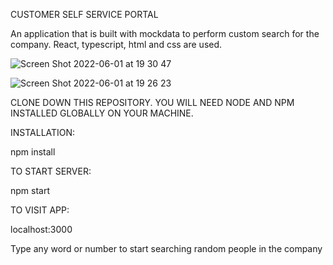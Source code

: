 CUSTOMER SELF SERVICE PORTAL

An application that is built with mockdata to perform custom search for the company.
React, typescript, html and css are used.

![Screen Shot 2022-06-01 at 19 30 47](https://user-images.githubusercontent.com/23417623/171454569-3d6d05c5-d5f5-4b26-89af-f5a997cb1e51.png)

![Screen Shot 2022-06-01 at 19 26 23](https://user-images.githubusercontent.com/23417623/171454439-e87ebf45-ac20-4c09-8b52-2d77ae559f6a.png)

CLONE DOWN THIS REPOSITORY. YOU WILL NEED NODE AND NPM INSTALLED GLOBALLY ON YOUR MACHINE.

INSTALLATION:

npm install

TO START SERVER:

npm start

TO VISIT APP:

localhost:3000

Type any word or number to start searching random people in the company
